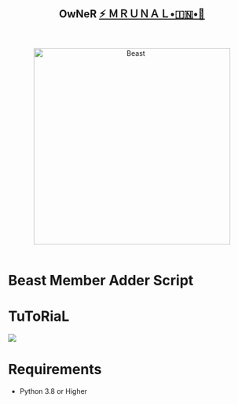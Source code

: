 
<h2 align="center"><b>OwNeR <a href="https://telegram.dog/Godmrunal">⚡️ ＭＲＵＮＡＬ•🇮🇳•🚀</a></b></h2>
<br>
<p align="center">
   <a href="https://github.com/msy1717/MemberAdder"><img src="https://telegra.ph/file/4a1e0ee716f805cf66777.jpg" alt="Beast" width=400px></a>
   <br>
   <br>
</p>
 
          
<h1> Beast Member Adder Script</h1>

# TuToRiaL

<a href="https://youtu.be/ck4U8eyE9vk"><img src="https://img.shields.io/badge/How%20To%20Deploy-blue.svg?logo=Youtube"></a>


# Requirements 
* Python 3.8 or Higher




